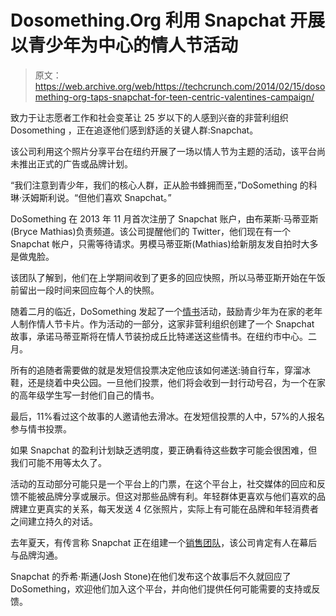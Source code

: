 # Dosomething.Org 利用 Snapchat 开展以青少年为中心的情人节活动

> 原文：<https://web.archive.org/web/https://techcrunch.com/2014/02/15/dosomething-org-taps-snapchat-for-teen-centric-valentines-campaign/>

致力于让志愿者工作和社会变革让 25 岁以下的人感到兴奋的非营利组织 Dosomething ，正在追逐他们感到舒适的关键人群:Snapchat。

该公司利用这个照片分享平台在纽约开展了一场以情人节为主题的活动，该平台尚未推出正式的广告或品牌计划。

“我们注意到青少年，我们的核心人群，正从脸书蜂拥而至，”DoSomething 的科琳·沃姆斯利说。“但他们喜欢 Snapchat。”

DoSomething 在 2013 年 11 月首次注册了 Snapchat 账户，由布莱斯·马蒂亚斯(Bryce Mathias)负责频道。该公司提醒他们的 Twitter，他们现在有一个 Snapchat 帐户，只需等待请求。男模马蒂亚斯(Mathias)给新朋友发自拍时大多是做鬼脸。

该团队了解到，他们在上学期间收到了更多的回应快照，所以马蒂亚斯开始在午饭前留出一段时间来回应每个人的快照。

随着二月的临近，DoSomething 发起了一个[情书](https://web.archive.org/web/20221006211746/http://www.dosomething.org/user/login?destination=node/731167)活动，鼓励青少年为在家的老年人制作情人节卡片。作为活动的一部分，这家非营利组织创建了一个 Snapchat 故事，承诺马蒂亚斯将在情人节装扮成丘比特递送这些情书。在纽约市中心。二月。

所有的追随者需要做的就是发短信投票决定他应该如何递送:骑自行车，穿溜冰鞋，还是绕着中央公园。一旦他们投票，他们将会收到一封行动号召，为一个在家的高年级学生写一封他们自己的情书。

最后，11%看过这个故事的人邀请他去滑冰。在发短信投票的人中，57%的人报名参与情书投票。

如果 Snapchat 的盈利计划缺乏透明度，要正确看待这些数字可能会很困难，但我们可能不用等太久了。

活动的互动部分可能只是一个平台上的门票，在这个平台上，社交媒体的回应和反馈不能被品牌分享或展示。但这对那些品牌有利。年轻群体更喜欢与他们喜欢的品牌建立更真实的关系，每天发送 4 亿张照片，实际上有可能在品牌和年轻消费者之间建立持久的对话。

去年夏天，有传言称 Snapchat 正在组建一个[销售团队](https://web.archive.org/web/20221006211746/https://beta.techcrunch.com/2013/06/08/be-with-me-now-on-snapchat/)，该公司肯定有人在幕后与品牌沟通。

Snapchat 的乔希·斯通(Josh Stone)在他们发布这个故事后不久就回应了 DoSomething，欢迎他们加入这个平台，并向他们提供任何可能需要的支持或反馈。